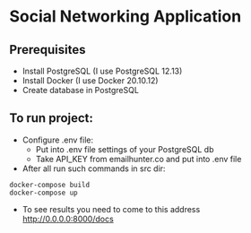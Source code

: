# Social Networking Application

## Prerequisites
- Install PostgreSQL (I use PostgreSQL 12.13)
- Install Docker (I use Docker 20.10.12)
- Create database in PostgreSQL

## To run project:
- Configure .env file:
  - Put into .env file settings of your PostgreSQL db
  - Take API_KEY from emailhunter.co and put into .env file
- After all run such commands in src dir:
```
docker-compose build
docker-compose up
```
- To see results you need to come to this address http://0.0.0.0:8000/docs

